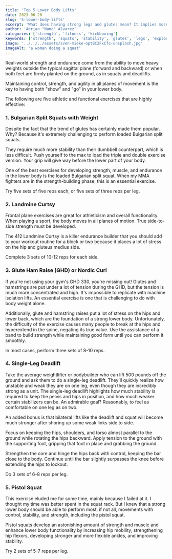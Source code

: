 ```yaml
---
title: 'Top 5 Lower Body Lifts'
date: 2023-06-20
slug: '5-lower-body-lifts'
excerpt: 'What does having strong legs and glutes mean? It implies more than just being able to move heavy weights.'
author: 'Adrian "Nano" Alvarez'
categories: ['strength', 'fitness', 'kickboxing']
keywords: ['strength', 'squats', 'stability', 'glutes', 'legs', 'explosiveness']
image: '../../../assets/sven-mieke-optBC2FxCfc-unsplash.jpg'
imageAlt: 'a woman doing a squat'
---
```


Real-world strength and endurance come from the ability to move heavy weights outside the typical sagittal plane (forward and backward) or when both feet are firmly planted on the ground, as in squats and deadlifts.

Maintaining control, strength, and agility in all planes of movement is the key to having both "show" and "go" in your lower body.

The following are five athletic and functional exercises that are highly effective:

### 1. Bulgarian Split Squats with Weight
Despite the fact that the trend of glutes has certainly made them popular. Why? Because it's extremely challenging to perform loaded Bulgarian split squats.

They require much more stability than their dumbbell counterpart, which is less difficult. Push yourself to the max to load the triple and double exercise version. Your grip will give way before the lower part of your body.

One of the best exercises for developing strength, muscle, and endurance in the lower body is the loaded Bulgarian split squat. When my MMA fighters are in the strength-building phase, this is an essential exercise.

Try five sets of five reps each, or five sets of three reps per leg.

### 2. Landmine Curtsy
Frontal plane exercises are great for athleticism and overall functionality. When playing a sport, the body moves in all planes of motion. True side-to-side strength must be developed.

The 412 Landmine Curtsy is a killer endurance builder that you should add to your workout routine for a block or two because it places a lot of stress on the hip and gluteus medius side.

Complete 3 sets of 10-12 reps for each side.

### 3. Glute Ham Raise (GHD) or Nordic Curl
If you're not using your gym's GHD 330, you're missing out! Glutes and hamstrings are put under a lot of tension during the GHD, but the tension is much more concentrated and high. It's impossible to replicate with machine isolation lifts. An essential exercise is one that is challenging to do with body weight alone.

Additionally, glute and hamstring raises put a lot of stress on the hips and lower back, which are the foundation of a strong lower body. Unfortunately, the difficulty of the exercise causes many people to break at the hips and hyperextend in the spine, negating its true value.
Use the assistance of a band to build strength while maintaining good form until you can perform it smoothly.

In most cases, perform three sets of 8-10 reps.

### 4. Single-Leg Deadlift
Take the average weightlifter or bodybuilder who can lift 500 pounds off the ground and ask them to do a single-leg deadlift. They'll quickly realize how unstable and weak they are on one leg, even though they are incredibly strong as a unit. The single-leg deadlift highlights how much stability is required to keep the pelvis and hips in position, and how much weaker certain stabilizers can be. An admirable goal? Reasonably, to feel as comfortable on one leg as on two.

An added bonus is that bilateral lifts like the deadlift and squat will become much stronger after shoring up some weak links side to side.

Focus on keeping the hips, shoulders, and torso almost parallel to the ground while rotating the hips backward. Apply tension to the ground with the supporting foot, gripping that foot in place and grabbing the ground.

Strengthen the core and hinge the hips back with control, keeping the bar close to the body. Continue until the bar slightly surpasses the knee before extending the hips to lockout.

Do 3 sets of 6-8 reps per leg.

### 5. Pistol Squat
This exercise eluded me for some time, mainly because I failed at it. I thought my time was better spent in the squat rack. But I knew that a strong lower body should be able to perform most, if not all, movements with control, stability, and strength, including the pistol squat.

Pistol squats develop an astonishing amount of strength and muscle and enhance lower body functionality by increasing hip mobility, strengthening hip flexors, developing stronger and more flexible ankles, and improving stability.

Try 2 sets of 5-7 reps per leg.
